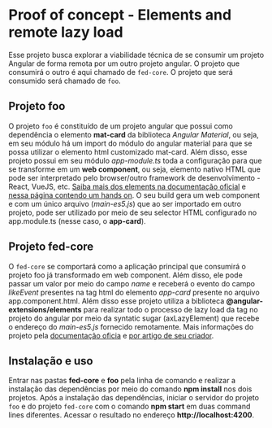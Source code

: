 # Proof of concept - Elements and remote lazy load

Esse projeto busca explorar a viabilidade técnica de se consumir um projeto Angular de forma remota por um outro projeto angular. O projeto que consumirá o outro é aqui chamado de `fed-core`. O projeto que será consumido será chamado de `foo`.

## Projeto foo
O projeto `foo` é constituído de um projeto angular que possui como dependência o elemento **mat-card** da biblioteca *Angular Material*, ou seja, em seu módulo há um import do módulo do angular material para que se possa utilizar o elemento html customizado mat-card. Além disso, esse projeto possui em seu módulo *app-module.ts* toda a configuração para que se transforme em um **web component**, ou seja, elemento nativo HTML que pode ser interpretado pelo browser/outro framework de desenvolvimento - React, VueJS, etc. [Saiba mais dos elements na documentação oficial](https://angular.io/api/elements) e [nessa página contendo um hands on](https://blog.bitsrc.io/using-angular-elements-why-and-how-part-1-35f7fd4f0457). O seu build gera um web component e com um único arquivo (*main-es5.js*) que ao ser importado em outro projeto, pode ser utilizado por meio de seu selector HTML configurado no app.module.ts (nesse caso, o **app-card**).

## Projeto fed-core
O `fed-core` se comportará como a aplicação principal que consumirá o projeto foo já transformado em web component. Além disso, ele pode passar um valor por meio do campo *name* e receberá o evento do campo *likeEvent* presentes na tag html do elemento *app-card* presente no arquivo app.component.html. Além disso esse projeto utiliza a biblioteca **@angular-extensions/elements** para realizar todo o processo de lazy load da tag no projeto do angular por meio da syntatic sugar (axLazyElement) que recebe o endereço do *main-es5.js* fornecido remotamente.
Mais informações do projeto pela [documentação oficia](https://angular-extensions.github.io/elements/#/home) e [por artigo de seu criador](https://medium.com/@tomastrajan/the-best-way-to-lazy-load-angular-elements-97a51a5c2007).

## Instalação e uso
Entrar nas pastas **fed-core** e **foo** pela linha de comando e realizar a instalação das dependências por meio do comando **npm install** nos dois projetos. Após a instalação das dependências, iniciar o servidor do projeto `foo` e do projeto `fed-core` com o comando **npm start** em duas command lines diferentes. Acessar o resultado no endereço **http://localhost:4200**.